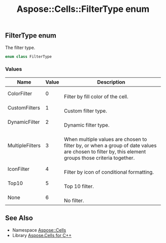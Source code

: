 ﻿---
title: Aspose::Cells::FilterType enum
linktitle: FilterType
second_title: Aspose.Cells for C++ API Reference
description: 'Aspose::Cells::FilterType enum. The filter type in C++.'
type: docs
weight: 21400
url: /cpp/aspose.cells/filtertype/
---
## FilterType enum


The filter type.

```cpp
enum class FilterType
```

### Values

| Name | Value | Description |
| --- | --- | --- |
| ColorFilter | 0 | <br>Filter by fill color of the cell. |
| CustomFilters | 1 | <br>Custom filter type. |
| DynamicFilter | 2 | <br>Dynamic filter type. |
| MultipleFilters | 3 | <br>When multiple values are chosen to filter by, or when a group of date values are chosen to filter by, this element groups those criteria together. |
| IconFilter | 4 | <br>Filter by icon of conditional formatting. |
| Top10 | 5 | <br>Top 10 filter. |
| None | 6 | <br>No filter. |

## See Also

* Namespace [Aspose::Cells](../)
* Library [Aspose.Cells for C++](../../)
